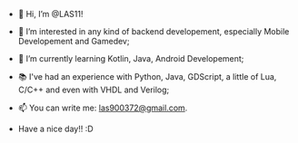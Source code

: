 - 👋 Hi, I’m @LAS11!
- 👀 I’m interested in any kind of backend developement, especially Mobile Developement and Gamedev;
- 🌱 I’m currently learning Kotlin, Java, Android Developement;
- 📚 I've had an experience with Python, Java, GDScript, a little of Lua, C/C++ and even with VHDL and Verilog;
- 📫 You can write me: las900372@gmail.com.


- Have a nice day!! :D

